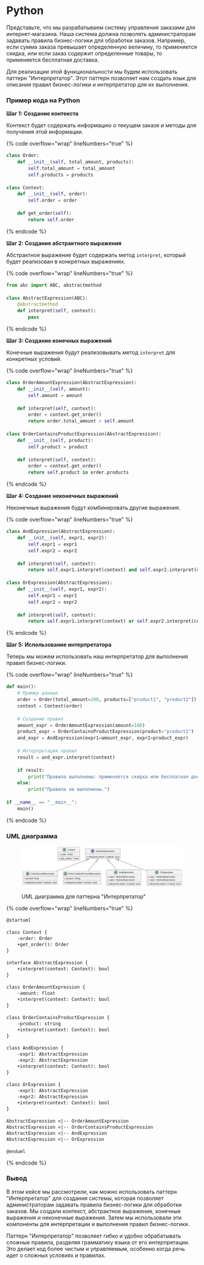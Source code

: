 # Python

Представьте, что мы разрабатываем систему управления заказами для интернет-магазина. Наша система должна позволять администраторам задавать правила бизнес-логики для обработки заказов. Например, если сумма заказа превышает определенную величину, то применяется скидка, или если заказ содержит определенные товары, то применяется бесплатная доставка.

Для реализации этой функциональности мы будем использовать паттерн "Интерпретатор". Этот паттерн позволяет нам создать язык для описания правил бизнес-логики и интерпретатор для их выполнения.

### Пример кода на Python

**Шаг 1: Создание контекста**

Контекст будет содержать информацию о текущем заказе и методы для получения этой информации.

{% code overflow="wrap" lineNumbers="true" %}
```python
class Order:
    def __init__(self, total_amount, products):
        self.total_amount = total_amount
        self.products = products

class Context:
    def __init__(self, order):
        self.order = order

    def get_order(self):
        return self.order
```
{% endcode %}

**Шаг 2: Создание абстрактного выражения**

Абстрактное выражение будет содержать метод `interpret`, который будет реализован в конкретных выражениях.

{% code overflow="wrap" lineNumbers="true" %}
```python
from abc import ABC, abstractmethod

class AbstractExpression(ABC):
    @abstractmethod
    def interpret(self, context):
        pass
```
{% endcode %}

**Шаг 3: Создание конечных выражений**

Конечные выражения будут реализовывать метод `interpret` для конкретных условий.

{% code overflow="wrap" lineNumbers="true" %}
```python
class OrderAmountExpression(AbstractExpression):
    def __init__(self, amount):
        self.amount = amount

    def interpret(self, context):
        order = context.get_order()
        return order.total_amount > self.amount

class OrderContainsProductExpression(AbstractExpression):
    def __init__(self, product):
        self.product = product

    def interpret(self, context):
        order = context.get_order()
        return self.product in order.products
```
{% endcode %}

**Шаг 4: Создание неконечных выражений**

Неконечные выражения будут комбинировать другие выражения.

{% code overflow="wrap" lineNumbers="true" %}
```python
class AndExpression(AbstractExpression):
    def __init__(self, expr1, expr2):
        self.expr1 = expr1
        self.expr2 = expr2

    def interpret(self, context):
        return self.expr1.interpret(context) and self.expr2.interpret(context)

class OrExpression(AbstractExpression):
    def __init__(self, expr1, expr2):
        self.expr1 = expr1
        self.expr2 = expr2

    def interpret(self, context):
        return self.expr1.interpret(context) or self.expr2.interpret(context)
```
{% endcode %}

**Шаг 5: Использование интерпретатора**

Теперь мы можем использовать наш интерпретатор для выполнения правил бизнес-логики.

{% code overflow="wrap" lineNumbers="true" %}
```python
def main():
    # Пример данных
    order = Order(total_amount=200, products=["product1", "product2"])
    context = Context(order)

    # Создание правил
    amount_expr = OrderAmountExpression(amount=100)
    product_expr = OrderContainsProductExpression(product="product1")
    and_expr = AndExpression(expr1=amount_expr, expr2=product_expr)

    # Интерпретация правил
    result = and_expr.interpret(context)

    if result:
        print("Правила выполнены: применяется скидка или бесплатная доставка.")
    else:
        print("Правила не выполнены.")

if __name__ == "__main__":
    main()
```
{% endcode %}

### UML диаграмма

<figure><img src="../../../../../.gitbook/assets/image (2) (1) (1) (1).png" alt=""><figcaption><p>UML диаграмма для паттерна "Интерпретатор"</p></figcaption></figure>

{% code overflow="wrap" lineNumbers="true" %}
```plantuml
@startuml

class Context {
    -order: Order
    +get_order(): Order
}

interface AbstractExpression {
    +interpret(context: Context): bool
}

class OrderAmountExpression {
    -amount: float
    +interpret(context: Context): bool
}

class OrderContainsProductExpression {
    -product: string
    +interpret(context: Context): bool
}

class AndExpression {
    -expr1: AbstractExpression
    -expr2: AbstractExpression
    +interpret(context: Context): bool
}

class OrExpression {
    -expr1: AbstractExpression
    -expr2: AbstractExpression
    +interpret(context: Context): bool
}

AbstractExpression <|-- OrderAmountExpression
AbstractExpression <|-- OrderContainsProductExpression
AbstractExpression <|-- AndExpression
AbstractExpression <|-- OrExpression

@enduml
```
{% endcode %}

### Вывод

В этом кейсе мы рассмотрели, как можно использовать паттерн "Интерпретатор" для создания системы, которая позволяет администраторам задавать правила бизнес-логики для обработки заказов. Мы создали контекст, абстрактное выражение, конечные выражения и неконечные выражения. Затем мы использовали эти компоненты для интерпретации и выполнения правил бизнес-логики.

Паттерн "Интерпретатор" позволяет гибко и удобно обрабатывать сложные правила, разделяя грамматику языка от его интерпретации. Это делает код более чистым и управляемым, особенно когда речь идет о сложных условиях и правилах.
